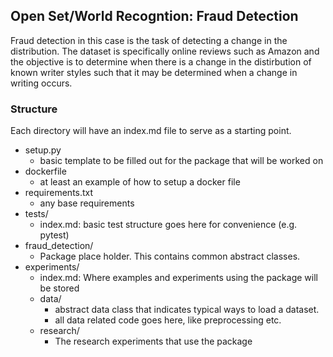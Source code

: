 ## Open Set/World Recogntion: Fraud Detection

Fraud detection in this case is the task of detecting a change in the distribution.
The dataset is specifically online reviews such as Amazon and the objective is to determine when there is a change in the distirbution of known writer styles such that it may be determined when a change in writing occurs.

### Structure

Each directory will have an index.md file to serve as a starting point.

+ setup.py
    - basic template to be filled out for the package that will be worked on
+ dockerfile
    - at least an example of how to setup a docker file
+ requirements.txt
    - any base requirements
+ tests/
    - index.md: basic test structure goes here for convenience (e.g. pytest)
+ fraud_detection/
    - Package place holder. This contains common abstract classes.
+ experiments/
    - index.md: Where examples and experiments using the package will be stored
    - data/
        + abstract data class that indicates typical ways to load a dataset.
        + all data related code goes here, like preprocessing etc.
    - research/
        + The research experiments that use the package
